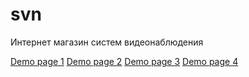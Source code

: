 # svn
Интернет магазин систем видеонаблюдения

<a href="http://svn.div.agency/">Demo page 1</a>
<a href="http://svn.div.agency/catalog.html">Demo page 2</a>
<a href="http://svn.div.agency/catalog2.html">Demo page 3</a>
<a href="http://svn.div.agency/card.html">Demo page 4</a>
